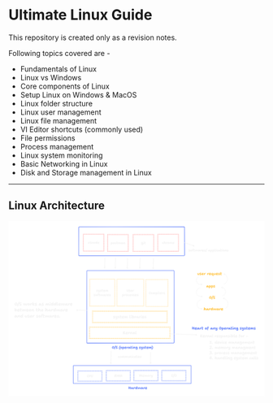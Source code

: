 # Ultimate Linux Guide

This repository is created only as a revision notes.

Following topics covered are -  

- Fundamentals of Linux
- Linux vs Windows
- Core components of Linux
- Setup Linux on Windows & MacOS
- Linux folder structure
- Linux user management
- Linux file management
- VI Editor shortcuts (commonly used)
- File permissions
- Process management
- Linux system monitoring
- Basic Networking in Linux
- Disk and Storage management in Linux

--- 

## Linux Architecture 
![Linux Architecture](images/linux_architecture.png)
 

